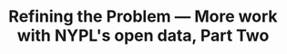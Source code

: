 ---
title: Refining the Problem &mdash; More work with NYPL's open data, Part Two
external_url: http://www.trevormunoz.com/notebook/2013/08/19/refining-the-problem-more-work-with-nypl-open-data-part-two.html
authors:
 - name: Trevor Muñoz
---